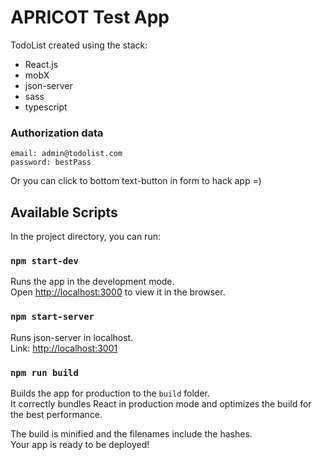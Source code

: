 # APRICOT Test App

TodoList created using the stack:

- React.js
- mobX
- json-server
- sass
- typescript

### Authorization data

```
email: admin@todolist.com
password: bestPass
```

Or you can click to bottom text-button in form to hack app =)

## Available Scripts

In the project directory, you can run:

### `npm start-dev`

Runs the app in the development mode.\
Open [http://localhost:3000](http://localhost:3000) to view it in the browser.

### `npm start-server`

Runs json-server in localhost.\
Link: [http://localhost:3001](http://localhost:3001)

### `npm run build`

Builds the app for production to the `build` folder.\
It correctly bundles React in production mode and optimizes the build for the best performance.

The build is minified and the filenames include the hashes.\
Your app is ready to be deployed!
